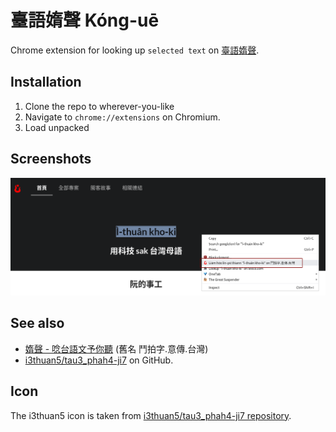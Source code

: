 # 臺語媠聲 Kóng-uē

Chrome extension for looking up `selected text` on [臺語媠聲](https://suisiann.ithuan.tw/%E8%AC%9B/%E8%87%BA%E8%AA%9E%E5%AA%A0%E8%81%B2%E8%AC%9B%E8%A9%B1%E9%98%BF).


## Installation

1. Clone the repo to wherever-you-like
2. Navigate to `chrome://extensions` on Chromium.
3. Load unpacked


## Screenshots

![image](/images/screenshot.png)


## See also

- [媠聲 - 唸台語文予你聽](https://suisiann.ithuan.tw/) (舊名 鬥拍字.意傳.台灣)
- [i3thuan5/tau3_phah4-ji7](https://github.com/i3thuan5/tau3_phah4-ji7) on GitHub.


## Icon

The i3thuan5 icon is taken from [i3thuan5/tau3_phah4-ji7 repository](https://github.com/i3thuan5/tau3_phah4-ji7/blob/master/favicons/favicon-16x16.png).
